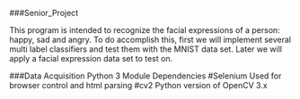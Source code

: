 ###Senior_Project

This program is intended to recognize the facial expressions of a person: happy, sad and angry. To do accomplish this, first we will implement several multi label classifiers and test them with the MNIST data set. Later we will apply a facial expression data set to test on. 

###Data Acquisition Python 3 Module Dependencies
#Selenium
Used for browser control and html parsing
#cv2
Python version of OpenCV 3.x

